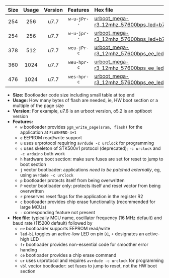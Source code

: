 |Size|Usage|Version|Features|Hex file|
|:-:|:-:|:-:|:-:|:--|
|254|256|u7.7|`w-u-jPr--`|[urboot_mega-r3_12mhz_57600bps_led+b7_ur_vbl.hex](https://raw.githubusercontent.com/stefanrueger/urboot.hex/main/boards/mega-r3/fcpu_12mhz/57600_bps/urboot_mega-r3_12mhz_57600bps_led+b7_ur_vbl.hex)|
|254|256|u7.7|`w-u-jpr--`|[urboot_mega-r3_12mhz_57600bps_led+b7_fr_ur_vbl.hex](https://raw.githubusercontent.com/stefanrueger/urboot.hex/main/boards/mega-r3/fcpu_12mhz/57600_bps/urboot_mega-r3_12mhz_57600bps_led+b7_fr_ur_vbl.hex)|
|378|512|u7.7|`weu-jPr-c`|[urboot_mega-r3_12mhz_57600bps_ee_led+b7_fr_ce_ur_vbl.hex](https://raw.githubusercontent.com/stefanrueger/urboot.hex/main/boards/mega-r3/fcpu_12mhz/57600_bps/urboot_mega-r3_12mhz_57600bps_ee_led+b7_fr_ce_ur_vbl.hex)|
|360|1024|u7.7|`weu-hpr-c`|[urboot_mega-r3_12mhz_57600bps_ee_led+b7_fr_ce_ur.hex](https://raw.githubusercontent.com/stefanrueger/urboot.hex/main/boards/mega-r3/fcpu_12mhz/57600_bps/urboot_mega-r3_12mhz_57600bps_ee_led+b7_fr_ce_ur.hex)|
|476|1024|u7.7|`wes-hpr-c`|[urboot_mega-r3_12mhz_57600bps_ee_led+b7_fr_ce.hex](https://raw.githubusercontent.com/stefanrueger/urboot.hex/main/boards/mega-r3/fcpu_12mhz/57600_bps/urboot_mega-r3_12mhz_57600bps_ee_led+b7_fr_ce.hex)|

- **Size:** Bootloader code size including small table at top end
- **Usage:** How many bytes of flash are needed, ie, HW boot section or a multiple of the page size
- **Version:** For example, u7.6 is an urboot version, o5.2 is an optiboot version
- **Features:**
  + `w` bootloader provides `pgm_write_page(sram, flash)` for the application at `FLASHEND-4+1`
  + `e` EEPROM read/write support
  + `u` uses urprotocol requiring `avrdude -c urclock` for programming
  + `s` uses skeleton of STK500v1 protocol (deprecated); `-c urclock` and `-c arduino` both work
  + `h` hardware boot section: make sure fuses are set for reset to jump to boot section
  + `j` vector bootloader: applications *need to be patched externally*, eg, using `avrdude -c urclock`
  + `p` bootloader protects itself from being overwritten
  + `P` vector bootloader only: protects itself and reset vector from being overwritten
  + `r` preserves reset flags for the application in the register R2
  + `c` bootloader provides chip erase functionality (recommended for large MCUs)
  + `-` corresponding feature not present
- **Hex file:** typically MCU name, oscillator frequency (16 MHz default) and baud rate (115200 default) followed by
  + `ee` bootloader supports EEPROM read/write
  + `led-b1` toggles an active-low LED on pin `B1`, `+` designates an active-high LED
  + `fr` bootloader provides non-essential code for smoother error handing
  + `ce` bootloader provides a chip erase command
  + `ur` uses urprotocol and requires `avrdude -c urclock` for programming
  + `vbl` vector bootloader: set fuses to jump to reset, not the HW boot section
